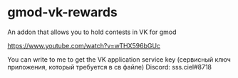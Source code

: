 # gmod-vk-rewards
An addon that allows you to hold contests in VK for gmod

https://www.youtube.com/watch?v=wTHX596bGUc

You can write to me to get the VK application service key (сервисный ключ приложения, который требуется в св файле) 
Discord: sss.ciel#8718
